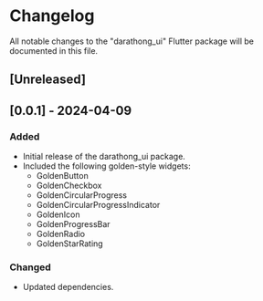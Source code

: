 # Changelog

All notable changes to the "darathong_ui" Flutter package will be documented in this file.

## [Unreleased]

## [0.0.1] - 2024-04-09
### Added
- Initial release of the darathong_ui package.
- Included the following golden-style widgets:
  - GoldenButton
  - GoldenCheckbox
  - GoldenCircularProgress
  - GoldenCircularProgressIndicator
  - GoldenIcon
  - GoldenProgressBar
  - GoldenRadio
  - GoldenStarRating

### Changed
- Updated dependencies.

